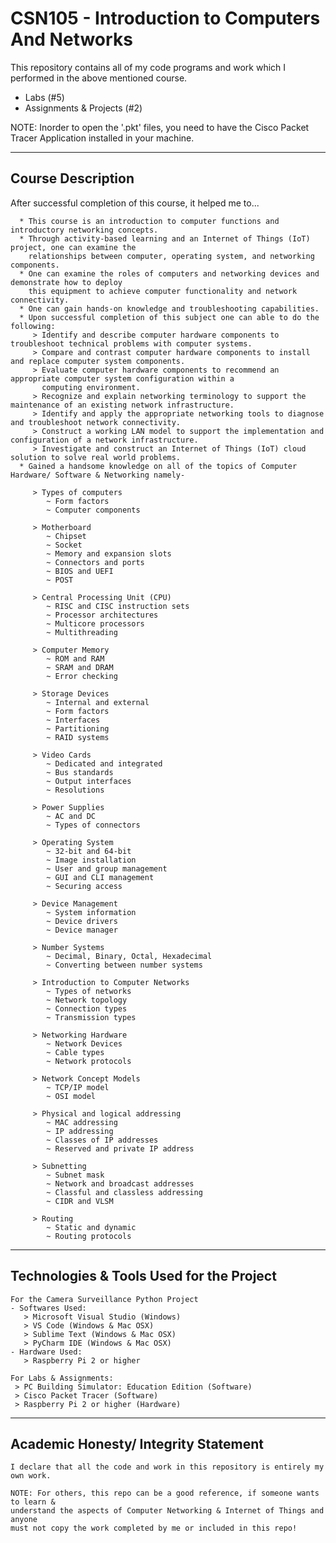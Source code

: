 # CSN105 - Introduction to Computers And Networks

This repository contains all of my code programs and work which I performed in the above mentioned course.
* Labs (#5)
* Assignments & Projects (#2)

NOTE: Inorder to open the '.pkt' files, you need to have the Cisco Packet Tracer Application installed in your machine.

----------------------------------------
Course Description
----------------------------------------
After successful completion of this course, it helped me to...

```
  * This course is an introduction to computer functions and introductory networking concepts.
  * Through activity-based learning and an Internet of Things (IoT) project, one can examine the
    relationships between computer, operating system, and networking components. 
  * One can examine the roles of computers and networking devices and demonstrate how to deploy
    this equipment to achieve computer functionality and network connectivity. 
  * One can gain hands-on knowledge and troubleshooting capabilities.
  * Upon successful completion of this subject one can able to do the following:
     > Identify and describe computer hardware components to troubleshoot technical problems with computer systems.
     > Compare and contrast computer hardware components to install and replace computer system components.
     > Evaluate computer hardware components to recommend an appropriate computer system configuration within a
       computing environment.
     > Recognize and explain networking terminology to support the maintenance of an existing network infrastructure.
     > Identify and apply the appropriate networking tools to diagnose and troubleshoot network connectivity.
     > Construct a working LAN model to support the implementation and configuration of a network infrastructure.
     > Investigate and construct an Internet of Things (IoT) cloud solution to solve real world problems.
  * Gained a handsome knowledge on all of the topics of Computer Hardware/ Software & Networking namely-

     > Types of computers
        ~ Form factors
        ~ Computer components

     > Motherboard
        ~ Chipset
        ~ Socket
        ~ Memory and expansion slots
        ~ Connectors and ports
        ~ BIOS and UEFI
        ~ POST

     > Central Processing Unit (CPU)
        ~ RISC and CISC instruction sets
        ~ Processor architectures
        ~ Multicore processors
        ~ Multithreading

     > Computer Memory
        ~ ROM and RAM
        ~ SRAM and DRAM
        ~ Error checking

     > Storage Devices
        ~ Internal and external
        ~ Form factors
        ~ Interfaces
        ~ Partitioning
        ~ RAID systems

     > Video Cards
        ~ Dedicated and integrated
        ~ Bus standards
        ~ Output interfaces
        ~ Resolutions

     > Power Supplies
        ~ AC and DC
        ~ Types of connectors

     > Operating System
        ~ 32-bit and 64-bit
        ~ Image installation
        ~ User and group management
        ~ GUI and CLI management
        ~ Securing access

     > Device Management
        ~ System information
        ~ Device drivers
        ~ Device manager

     > Number Systems
        ~ Decimal, Binary, Octal, Hexadecimal
        ~ Converting between number systems

     > Introduction to Computer Networks
        ~ Types of networks
        ~ Network topology
        ~ Connection types
        ~ Transmission types

     > Networking Hardware
        ~ Network Devices
        ~ Cable types
        ~ Network protocols

     > Network Concept Models
        ~ TCP/IP model
        ~ OSI model

     > Physical and logical addressing
        ~ MAC addressing
        ~ IP addressing
        ~ Classes of IP addresses
        ~ Reserved and private IP address

     > Subnetting
        ~ Subnet mask
        ~ Network and broadcast addresses
        ~ Classful and classless addressing
        ~ CIDR and VLSM

     > Routing
        ~ Static and dynamic
        ~ Routing protocols
```
-----------------------------------------
Technologies & Tools Used for the Project
-----------------------------------------
```
For the Camera Surveillance Python Project
- Softwares Used:
   > Microsoft Visual Studio (Windows)
   > VS Code (Windows & Mac OSX)
   > Sublime Text (Windows & Mac OSX)
   > PyCharm IDE (Windows & Mac OSX)
- Hardware Used:
   > Raspberry Pi 2 or higher

For Labs & Assignments:
 > PC Building Simulator: Education Edition (Software)
 > Cisco Packet Tracer (Software)
 > Raspberry Pi 2 or higher (Hardware)
```
----------------------------------------
Academic Honesty/ Integrity Statement
----------------------------------------
```
I declare that all the code and work in this repository is entirely my own work.

NOTE: For others, this repo can be a good reference, if someone wants to learn &
understand the aspects of Computer Networking & Internet of Things and anyone 
must not copy the work completed by me or included in this repo!
```
